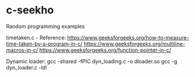 # c-seekho
Random programming examples

timetaken.c - 
Reference:
https://www.geeksforgeeks.org/how-to-measure-time-taken-by-a-program-in-c/
https://www.geeksforgeeks.org/multiline-macros-in-c/
https://www.geeksforgeeks.org/function-pointer-in-c/


Dynamic loader:
gcc -shared -fPIC dyn_loading.c -o dloader.so
gcc -g dyn_loader.c -ldl
